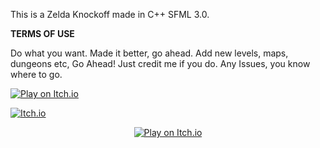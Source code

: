 This is a Zelda Knockoff made in C++ SFML 3.0.

**TERMS OF USE**

Do what you want. Made it better, go ahead. Add new levels, maps, dungeons etc, Go Ahead!
Just credit me if you do.
Any Issues, you know where to go.

[![Play on Itch.io](https://img.itch.zone/aW1nLzIwMTkyNzgxLnBuZw==/347x500/ZyBzIh.png)](https://oguhs-cookies.itch.io/zelda-knockoff)

[![Itch.io](https://img.shields.io/badge/Play%20on-Itch.io-red?style=for-the-badge&logo=itch.io)](https://oguhs-cookies.itch.io/zelda-knockoff)

<p align="center">
  <a href="https://yourgame.itch.io/">
    <img src="https://img.shields.io/badge/Play%20on-Itch.io-red?style=for-the-badge&logo=itch.io" alt="Play on Itch.io" />
  </a>
</p>
